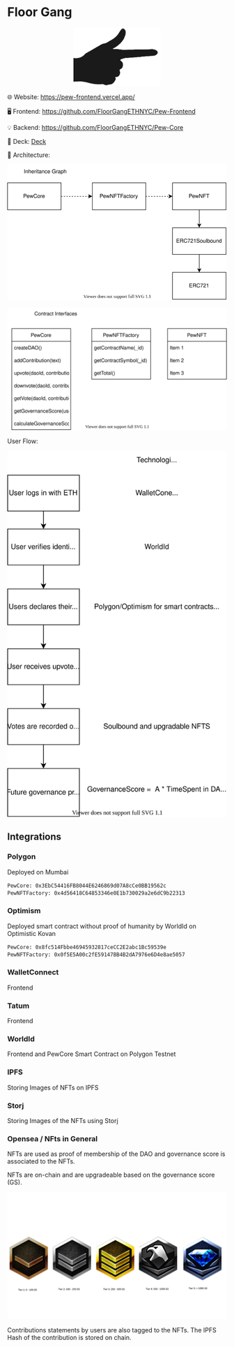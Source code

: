 # Floor Gang

<p align="center">
<a href="">
<img src="./diagrams/PewLogo.png" width=200/>
</a>

🌐 Website: <https://pew-frontend.vercel.app/>

🖥️ Frontend: <https://github.com/FloorGangETHNYC/Pew-Frontend>

💡 Backend: <https://github.com/FloorGangETHNYC/Pew-Core>

📑 Deck: [Deck](https://github.com/FloorGangETHNYC/.github/blob/main/profile/resources/Pew_DAO_Information_Deck.pdf)

🧭 Architecture:

![smart-contract-architecture.drawio.svg](https://github.com/FloorGangETHNYC/.github/blob/main/profile/diagrams/smart-contract-architecture.drawio.svg)

![smart-contract-interfaces.drawio.svg](https://github.com/FloorGangETHNYC/.github/blob/main/profile/diagrams/smart-contract-interfaces.drawio.svg)

User Flow:

![user-flow](https://github.com/FloorGangETHNYC/.github/blob/main/profile/diagrams/user-flow.drawio.svg)

## Integrations

### Polygon

Deployed on Mumbai

```txt
PewCore: 0x3EbC54416FB8044E6246869d07A8cCe0BB19562c
PewNFTFactory: 0x4d56418C64853346e0E1b730029a2e6dC9b22313
```

### Optimism

Deployed smart contract without proof of humanity by WorldId on Optimistic Kovan

```txt
PewCore: 0x8fc514Fbbe46945932817ceCC2E2abc1Bc59539e
PewNFTFactory: 0x0f5E5A00c2fE59147BB4B2dA7976e6D4e8ae5057
```

### WalletConnect

Frontend

### Tatum

Frontend

### WorldId

Frontend and PewCore Smart Contract on Polygon Testnet

### IPFS

Storing Images of NFTs on IPFS

### Storj

Storing Images of the NFTs using Storj

### Opensea / NFts in General

NFTs are used as proof of membership of the DAO and governance score is associated to the NFTs.

NFTs are on-chain and are upgradeable based on the governance score (GS).

![ranks.png](https://github.com/FloorGangETHNYC/.github/blob/main/profile/diagrams/Ranks.png)

Contributions statements by users are also tagged to the NFTs. The IPFS Hash of the contribution is stored on chain.
